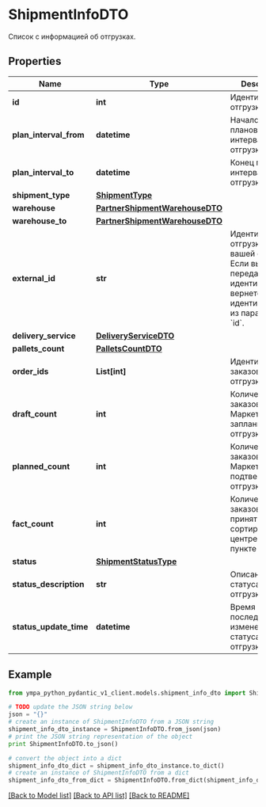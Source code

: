 # ShipmentInfoDTO

Список с информацией об отгрузках.

## Properties
Name | Type | Description | Notes
------------ | ------------- | ------------- | -------------
**id** | **int** | Идентификатор отгрузки. | [optional] 
**plan_interval_from** | **datetime** | Начало планового интервала отгрузки. | [optional] 
**plan_interval_to** | **datetime** | Конец планового интервала отгрузки. | [optional] 
**shipment_type** | [**ShipmentType**](ShipmentType.md) |  | [optional] 
**warehouse** | [**PartnerShipmentWarehouseDTO**](PartnerShipmentWarehouseDTO.md) |  | [optional] 
**warehouse_to** | [**PartnerShipmentWarehouseDTO**](PartnerShipmentWarehouseDTO.md) |  | [optional] 
**external_id** | **str** | Идентификатор отгрузки в вашей системе. Если вы еще не передавали идентификатор, вернется идентификатор из параметра &#x60;id&#x60;. | [optional] 
**delivery_service** | [**DeliveryServiceDTO**](DeliveryServiceDTO.md) |  | [optional] 
**pallets_count** | [**PalletsCountDTO**](PalletsCountDTO.md) |  | [optional] 
**order_ids** | **List[int]** | Идентификаторы заказов в отгрузке. | 
**draft_count** | **int** | Количество заказов, которое Маркет запланировал к отгрузке. | [optional] 
**planned_count** | **int** | Количество заказов, которое Маркет подтвердил к отгрузке. | [optional] 
**fact_count** | **int** | Количество заказов, принятых в сортировочном центре или пункте приема. | [optional] 
**status** | [**ShipmentStatusType**](ShipmentStatusType.md) |  | [optional] 
**status_description** | **str** | Описание статуса отгрузки. | [optional] 
**status_update_time** | **datetime** | Время последнего изменения статуса отгрузки. | [optional] 

## Example

```python
from ympa_python_pydantic_v1_client.models.shipment_info_dto import ShipmentInfoDTO

# TODO update the JSON string below
json = "{}"
# create an instance of ShipmentInfoDTO from a JSON string
shipment_info_dto_instance = ShipmentInfoDTO.from_json(json)
# print the JSON string representation of the object
print ShipmentInfoDTO.to_json()

# convert the object into a dict
shipment_info_dto_dict = shipment_info_dto_instance.to_dict()
# create an instance of ShipmentInfoDTO from a dict
shipment_info_dto_from_dict = ShipmentInfoDTO.from_dict(shipment_info_dto_dict)
```
[[Back to Model list]](../README.md#documentation-for-models) [[Back to API list]](../README.md#documentation-for-api-endpoints) [[Back to README]](../README.md)


